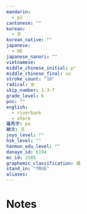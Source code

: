 ```yaml
---
mandarin:
  - pǔ
cantonese: ""
korean:
  - 포
korean_native: ""
japanese:
  - HO
japanese_nanori: ""
vietnamese:
middle_chinese_initial: pʰ
middle_chinese_final: uo
stroke_count: "10"
radical: 水
skip_number: 1-3-7
grade_level: 6
pos: ""
english:
  - riverbank
  - shore
羅馬字: po
韓文: 포
joyo_level: ""
hsk_level: ""
hanmun_edu_level: ""
danayo_id: 6194
mc_id: 2505
graphemic_classification: 甫
stand_in: "TRUE"
aliases:
---
```


# Notes
